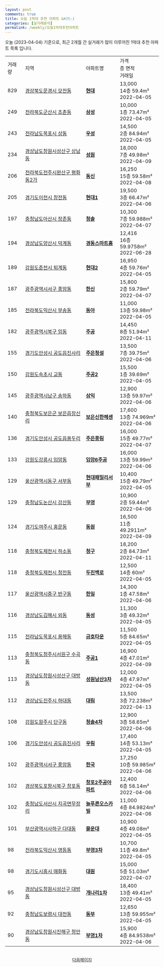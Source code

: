 ```yaml
---
layout: post
comments: true
title: 오늘 1억대 추천 아파트 &#35;1
categories: [실거래분석]
permalink: /weekly/오늘1억대추천아파트
---
```


오늘 (2023-04-04) 기준으로, 최근 2개월 간 실거래가 많이 이루어진 1억대 추천 아파트 목록 입니다.

<table class="sortable">
  <tr>
    <td>거래량</td>
    <td>지역</td>
    <td>아파트명</td>
    <td>가격<br>층 면적<br>거래일</td>
  </tr>

  <tr class="item">
    <td>829</td>
    <td><a href="/apt/경상북도문경시모전동">경상북도문경시 모전동</a></td>
    <td style="font-weight: bold;"><a href="/apt/경상북도문경시모전동현대">현대</a></td>
    <td>13,000<br>14층  59.4m²<br>2022-04-05</td>
  </tr>

  <tr class="item">
    <td>249</td>
    <td><a href="/apt/전라북도군산시조촌동">전라북도군산시 조촌동</a></td>
    <td style="font-weight: bold;"><a href="/apt/전라북도군산시조촌동삼성">삼성</a></td>
    <td>10,000<br>1층  73.47m²<br>2022-04-05</td>
  </tr>

  <tr class="item">
    <td>243</td>
    <td><a href="/apt/전라남도목포시상동">전라남도목포시 상동</a></td>
    <td style="font-weight: bold;"><a href="/apt/전라남도목포시상동우성">우성</a></td>
    <td>14,500<br>2층  84.94m²<br>2022-04-05</td>
  </tr>

  <tr class="item">
    <td>234</td>
    <td><a href="/apt/경상남도창원시성산구상남동">경상남도창원시성산구 상남동</a></td>
    <td style="font-weight: bold;"><a href="/apt/경상남도창원시성산구상남동성원">성원</a></td>
    <td>18,000<br>7층  49.98m²<br>2022-04-09</td>
  </tr>

  <tr class="item">
    <td>206</td>
    <td><a href="/apt/전라북도전주시완산구평화동2가">전라북도전주시완산구 평화동2가</a></td>
    <td style="font-weight: bold;"><a href="/apt/전라북도전주시완산구평화동2가동신">동신</a></td>
    <td>16,250<br>15층  59.58m²<br>2022-04-08</td>
  </tr>

  <tr class="item">
    <td>205</td>
    <td><a href="/apt/경기도이천시창전동">경기도이천시 창전동</a></td>
    <td style="font-weight: bold;"><a href="/apt/경기도이천시창전동현대1">현대1</a></td>
    <td>19,500<br>3층  66.47m²<br>2022-04-06</td>
  </tr>

  <tr class="item">
    <td>197</td>
    <td><a href="/apt/충청남도아산시장존동">충청남도아산시 장존동</a></td>
    <td style="font-weight: bold;"><a href="/apt/충청남도아산시장존동청솔">청솔</a></td>
    <td>10,300<br>7층  59.988m²<br>2022-04-07</td>
  </tr>

  <tr class="item">
    <td>194</td>
    <td><a href="/apt/경상남도양산시덕계동">경상남도양산시 덕계동</a></td>
    <td style="font-weight: bold;"><a href="/apt/경상남도양산시덕계동경동스마트홈">경동스마트홈</a></td>
    <td>12,416<br>16층  59.9758m²<br>2022-06-28</td>
  </tr>

  <tr class="item">
    <td>189</td>
    <td><a href="/apt/강원도춘천시퇴계동">강원도춘천시 퇴계동</a></td>
    <td style="font-weight: bold;"><a href="/apt/강원도춘천시퇴계동현대2">현대2</a></td>
    <td>16,950<br>4층  59.76m²<br>2022-04-05</td>
  </tr>

  <tr class="item">
    <td>187</td>
    <td><a href="/apt/광주광역시서구풍암동">광주광역시서구 풍암동</a></td>
    <td style="font-weight: bold;"><a href="/apt/광주광역시서구풍암동한신">한신</a></td>
    <td>15,800<br>2층  59.79m²<br>2022-04-07</td>
  </tr>

  <tr class="item">
    <td>185</td>
    <td><a href="/apt/전라북도익산시부송동">전라북도익산시 부송동</a></td>
    <td style="font-weight: bold;"><a href="/apt/전라북도익산시부송동동아">동아</a></td>
    <td>11,000<br>13층  59.98m²<br>2022-04-05</td>
  </tr>

  <tr class="item">
    <td>182</td>
    <td><a href="/apt/광주광역시북구임동">광주광역시북구 임동</a></td>
    <td style="font-weight: bold;"><a href="/apt/광주광역시북구임동주공">주공</a></td>
    <td>14,450<br>8층  51.94m²<br>2022-04-11</td>
  </tr>

  <tr class="item">
    <td>155</td>
    <td><a href="/apt/경기도안성시공도읍진사리">경기도안성시 공도읍진사리</a></td>
    <td style="font-weight: bold;"><a href="/apt/경기도안성시공도읍진사리주은청설">주은청설</a></td>
    <td>13,500<br>7층  39.75m²<br>2022-04-06</td>
  </tr>

  <tr class="item">
    <td>150</td>
    <td><a href="/apt/강원도속초시교동">강원도속초시 교동</a></td>
    <td style="font-weight: bold;"><a href="/apt/강원도속초시교동주공2">주공2</a></td>
    <td>15,500<br>1층  39.69m²<br>2022-04-05</td>
  </tr>

  <tr class="item">
    <td>145</td>
    <td><a href="/apt/광주광역시남구송하동">광주광역시남구 송하동</a></td>
    <td style="font-weight: bold;"><a href="/apt/광주광역시남구송하동삼익">삼익</a></td>
    <td>12,900<br>13층  59.97m²<br>2022-04-06</td>
  </tr>

  <tr class="item">
    <td>140</td>
    <td><a href="/apt/충청북도보은군보은읍장신리">충청북도보은군 보은읍장신리</a></td>
    <td style="font-weight: bold;"><a href="/apt/충청북도보은군보은읍장신리보은신한헤센">보은신한헤센</a></td>
    <td>17,600<br>13층  74.969m²<br>2022-04-06</td>
  </tr>

  <tr class="item">
    <td>136</td>
    <td><a href="/apt/경기도안성시공도읍용두리">경기도안성시 공도읍용두리</a></td>
    <td style="font-weight: bold;"><a href="/apt/경기도안성시공도읍용두리주은풍림">주은풍림</a></td>
    <td>16,000<br>15층  49.77m²<br>2022-04-07</td>
  </tr>

  <tr class="item">
    <td>133</td>
    <td><a href="/apt/강원도강릉시입암동">강원도강릉시 입암동</a></td>
    <td style="font-weight: bold;"><a href="/apt/강원도강릉시입암동입암6주공">입암6주공</a></td>
    <td>16,000<br>13층  59.99m²<br>2022-04-06</td>
  </tr>

  <tr class="item">
    <td>129</td>
    <td><a href="/apt/울산광역시동구서부동">울산광역시동구 서부동</a></td>
    <td style="font-weight: bold;"><a href="/apt/울산광역시동구서부동현대패밀리서부">현대패밀리서부</a></td>
    <td>10,400<br>15층  49.79m²<br>2022-04-05</td>
  </tr>

  <tr class="item">
    <td>129</td>
    <td><a href="/apt/충청남도논산시강산동">충청남도논산시 강산동</a></td>
    <td style="font-weight: bold;"><a href="/apt/충청남도논산시강산동부영">부영</a></td>
    <td>10,900<br>2층  59.44m²<br>2022-04-06</td>
  </tr>

  <tr class="item">
    <td>124</td>
    <td><a href="/apt/경기도여주시홍문동">경기도여주시 홍문동</a></td>
    <td style="font-weight: bold;"><a href="/apt/경기도여주시홍문동동원">동원</a></td>
    <td>16,500<br>11층  49.2911m²<br>2022-04-09</td>
  </tr>

  <tr class="item">
    <td>118</td>
    <td><a href="/apt/충청북도제천시하소동">충청북도제천시 하소동</a></td>
    <td style="font-weight: bold;"><a href="/apt/충청북도제천시하소동청구">청구</a></td>
    <td>18,200<br>2층  84.73m²<br>2022-04-11</td>
  </tr>

  <tr class="item">
    <td>118</td>
    <td><a href="/apt/충청북도제천시청전동">충청북도제천시 청전동</a></td>
    <td style="font-weight: bold;"><a href="/apt/충청북도제천시청전동두진백로">두진백로</a></td>
    <td>12,500<br>14층  60m²<br>2022-04-05</td>
  </tr>

  <tr class="item">
    <td>117</td>
    <td><a href="/apt/울산광역시중구반구동">울산광역시중구 반구동</a></td>
    <td style="font-weight: bold;"><a href="/apt/울산광역시중구반구동한일">한일</a></td>
    <td>14,300<br>1층  47.58m²<br>2022-04-06</td>
  </tr>

  <tr class="item">
    <td>116</td>
    <td><a href="/apt/경상남도김해시외동">경상남도김해시 외동</a></td>
    <td style="font-weight: bold;"><a href="/apt/경상남도김해시외동동성">동성</a></td>
    <td>11,300<br>3층  49.32m²<br>2022-04-05</td>
  </tr>

  <tr class="item">
    <td>115</td>
    <td><a href="/apt/전라남도목포시용해동">전라남도목포시 용해동</a></td>
    <td style="font-weight: bold;"><a href="/apt/전라남도목포시용해동금호타운">금호타운</a></td>
    <td>11,500<br>5층  84.65m²<br>2022-04-05</td>
  </tr>

  <tr class="item">
    <td>113</td>
    <td><a href="/apt/충청북도청주시서원구수곡동">충청북도청주시서원구 수곡동</a></td>
    <td style="font-weight: bold;"><a href="/apt/충청북도청주시서원구수곡동주공1">주공1</a></td>
    <td>16,900<br>4층  47.01m²<br>2022-04-09</td>
  </tr>

  <tr class="item">
    <td>113</td>
    <td><a href="/apt/경상남도창원시성산구대방동">경상남도창원시성산구 대방동</a></td>
    <td style="font-weight: bold;"><a href="/apt/경상남도창원시성산구대방동성원남산3차">성원남산3차</a></td>
    <td>12,000<br>4층  47.97m²<br>2022-04-05</td>
  </tr>

  <tr class="item">
    <td>112</td>
    <td><a href="/apt/경상남도진주시하대동">경상남도진주시 하대동</a></td>
    <td style="font-weight: bold;"><a href="/apt/경상남도진주시하대동대림">대림</a></td>
    <td>13,500<br>3층  72.238m²<br>2022-04-13</td>
  </tr>

  <tr class="item">
    <td>108</td>
    <td><a href="/apt/강원도원주시단구동">강원도원주시 단구동</a></td>
    <td style="font-weight: bold;"><a href="/apt/강원도원주시단구동청솔4차">청솔4차</a></td>
    <td>12,900<br>3층  58.65m²<br>2022-04-06</td>
  </tr>

  <tr class="item">
    <td>106</td>
    <td><a href="/apt/경기도안성시공도읍진사리">경기도안성시 공도읍진사리</a></td>
    <td style="font-weight: bold;"><a href="/apt/경기도안성시공도읍진사리우림">우림</a></td>
    <td>17,400<br>14층  53.13m²<br>2022-04-05</td>
  </tr>

  <tr class="item">
    <td>102</td>
    <td><a href="/apt/광주광역시서구풍암동">광주광역시서구 풍암동</a></td>
    <td style="font-weight: bold;"><a href="/apt/광주광역시서구풍암동한국">한국</a></td>
    <td>17,250<br>10층  59.985m²<br>2022-04-06</td>
  </tr>

  <tr class="item">
    <td>102</td>
    <td><a href="/apt/경상북도포항시북구창포동">경상북도포항시북구 창포동</a></td>
    <td style="font-weight: bold;"><a href="/apt/경상북도포항시북구창포동창포2주공아파트">창포2주공아파트</a></td>
    <td>12,400<br>6층  58.14m²<br>2022-04-06</td>
  </tr>

  <tr class="item">
    <td>102</td>
    <td><a href="/apt/충청남도서산시지곡면무장리">충청남도서산시 지곡면무장리</a></td>
    <td style="font-weight: bold;"><a href="/apt/충청남도서산시지곡면무장리늘푸른오스카빌">늘푸른오스카빌</a></td>
    <td>11,000<br>4층  84.9824m²<br>2022-04-06</td>
  </tr>

  <tr class="item">
    <td>101</td>
    <td><a href="/apt/부산광역시사하구다대동">부산광역시사하구 다대동</a></td>
    <td style="font-weight: bold;"><a href="/apt/부산광역시사하구다대동몰운대">몰운대</a></td>
    <td>10,900<br>4층  49.08m²<br>2022-04-05</td>
  </tr>

  <tr class="item">
    <td>98</td>
    <td><a href="/apt/전라북도익산시영등동">전라북도익산시 영등동</a></td>
    <td style="font-weight: bold;"><a href="/apt/전라북도익산시영등동부영3차">부영3차</a></td>
    <td>10,700<br>11층  49.8m²<br>2022-04-05</td>
  </tr>

  <tr class="item">
    <td>98</td>
    <td><a href="/apt/경기도시흥시매화동">경기도시흥시 매화동</a></td>
    <td style="font-weight: bold;"><a href="/apt/경기도시흥시매화동대원">대원</a></td>
    <td>15,000<br>5층  51.03m²<br>2022-04-07</td>
  </tr>

  <tr class="item">
    <td>95</td>
    <td><a href="/apt/경상남도창원시성산구대방동">경상남도창원시성산구 대방동</a></td>
    <td style="font-weight: bold;"><a href="/apt/경상남도창원시성산구대방동개나리1차">개나리1차</a></td>
    <td>18,400<br>13층  49.41m²<br>2022-04-05</td>
  </tr>

  <tr class="item">
    <td>92</td>
    <td><a href="/apt/충청남도보령시대천동">충청남도보령시 대천동</a></td>
    <td style="font-weight: bold;"><a href="/apt/충청남도보령시대천동동부">동부</a></td>
    <td>12,650<br>13층  59.955m²<br>2022-04-05</td>
  </tr>

  <tr class="item">
    <td>90</td>
    <td><a href="/apt/경상남도창원시진해구청안동">경상남도창원시진해구 청안동</a></td>
    <td style="font-weight: bold;"><a href="/apt/경상남도창원시진해구청안동부영1차">부영1차</a></td>
    <td>15,900<br>4층  84.9538m²<br>2022-04-06</td>
  </tr>

  <tr>
      <script async src="https://pagead2.googlesyndication.com/pagead/js/adsbygoogle.js?client=ca-pub-3485438051770037"
          crossorigin="anonymous"></script>
      <ins class="adsbygoogle"
          style="display:block"
          data-ad-format="fluid"
          data-ad-layout-key="-fb+5w+4e-db+86"
          data-ad-client="ca-pub-3485438051770037"
          data-ad-slot="1827090281"></ins>
      <script>
          (adsbygoogle = window.adsbygoogle || []).push({});
      </script>
  </tr>
    
</table>

<br>
<center><a href="/weekly/오늘1억대추천아파트2">다음페이지</a></center>
<br><br>

